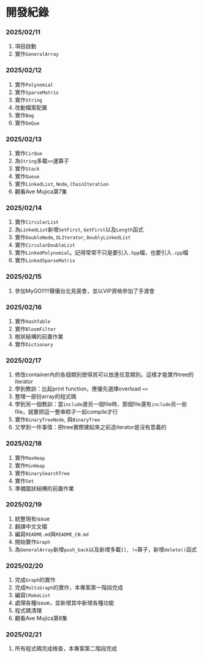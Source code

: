 # 開發紀錄

### 2025/02/11
1. 項目啟動
2. 實作`GeneralArray`

### 2025/02/12
1. 實作`Polynomial`
2. 實作`SparseMatrix`
3. 實作`String`
4. 改動檔案配置
5. 實作`Bag`
6. 實作`DeQue`

### 2025/02/13
1. 實作`CirQue`
2. 為`String`多載`<<`運算子
3. 實作`Stack`
4. 實作`Queue`
5. 實作`LinkedList`, `Node`, `ChainIteration`
6. 觀看Ave Mujica第7集

### 2025/02/14
1. 實作`CircularList`
2. 為`LinkedList`新增`SetFirst`, `GetFirst`以及`Length`函式
3. 實作`DoubleNode`, `DLIterator`, `DoublyLinkedList`
4. 實作`CircularDoubleList`
5. 實作`LinkedPolynomial`。記得常常不只是要引入`.hpp`檔，也要引入`.cpp`檔
6. 實作`LinkedSparseMatrix`

### 2025/02/15
1. 參加MyGO!!!!!聲優台北見面會，並以VIP資格參加了手渡會

### 2025/02/16
1. 實作`HashTable`
2. 實作`BloomFilter`
3. 樹狀結構的前置作業
4. 實作`Dictionary`

### 2025/02/17
1. 修改container內的各個類別使得其可以放進任意類別。這樣才能實作tree的iterator
2. 學到教訓：比起print function，應優先選擇overload `<<`
3. 整理一部份array的程式碼
4. 學到另一個教訓：當`include`進另一個file時，那個file還有`include`另一些file，就要把這一整串粽子一起compile才行
5. 實作`BinaryTreeNode`, 與`BinaryTree`
6. 又學到一件事情：把tree實際建起來之前造iterator是沒有意義的
   
### 2025/02/18
1. 實作`MaxHeap`
2. 實作`MinHeap`
3. 實作`BinarySearchTree`
4. 實作`Set`
5. 準備圖狀結構的前置作業

### 2025/02/19
1. 統整現有issue
2. 翻譯中文文檔
3. 編寫`README.md`與`README_CN.md`
4. 開始實作`Graph`
5. 為`GeneralArray`新增`push_back`以及新增多載`[], !=`算子，新增`delete()`函式

### 2025/02/20
1. 完成`Graph`的實作
2. 完成`MultiGraph`的實作，本專案第一階段完成
3. 編寫`CMakeList`
4. 處理各種issue，並新增其中新增各種功能
5. 程式碼清理
6. 觀看Ave Mujica第8集

### 2025/02/21
1. 所有程式碼完成檢查，本專案第二階段完成
